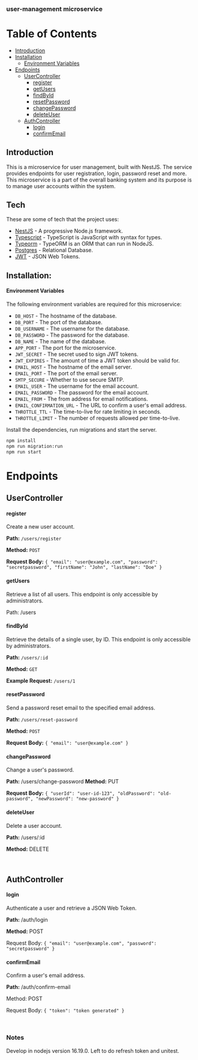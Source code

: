 ### user-management microservice

# Table of Contents

- [Introduction](#Introduction)
- [Installation](#Installation)
  - [Environment Variables](#EnvironmentVariables)
- [Endpoints](#Endpoints)
  - [UserController](#UserController)
    - [register](#register)
    - [getUsers](#getUsers)
    - [findById](#findById)
    - [resetPassword](#resetPassword)
    - [changePassword](#changePassword)
    - [deleteUser](#deleteUser)
  - [AuthController](#AuthController)
    - [login](#login)
    - [confirmEmail](#confirmEmail)

## Introduction

This is a microservice for user management, built with NestJS. The service provides endpoints for user registration, login, password reset and more. This microservice is a part of the overall banking system and its purpose is to manage user accounts within the system.

## Tech

These are some of tech that the project uses:

- [NestJS](https://nestjs.com/) - A progressive Node.js framework.
- [Typescript](https://www.typescriptlang.org/) - TypeScript is JavaScript with syntax for types.
- [Typeorm](https://typeorm.io/) - TypeORM is an ORM that can run in NodeJS.
- [Postgres](https://www.postgresql.org/) - Relational Database.
- [JWT](https://jwt.io/) - JSON Web Tokens.

## Installation:

#### Environment Variables

The following environment variables are required for this microservice:

- `DB_HOST` - The hostname of the database.
- `DB_PORT` - The port of the database.
- `DB_USERNAME` - The username for the database.
- `DB_PASSWORD` - The password for the database.
- `DB_NAME` - The name of the database.
- `APP_PORT` - The port for the microservice.
- `JWT_SECRET` - The secret used to sign JWT tokens.
- `JWT_EXPIRES` - The amount of time a JWT token should be valid for.
- `EMAIL_HOST` - The hostname of the email server.
- `EMAIL_PORT` - The port of the email server.
- `SMTP_SECURE` - Whether to use secure SMTP.
- `EMAIL_USER` - The username for the email account.
- `EMAIL_PASSWORD` - The password for the email account.
- `EMAIL_FROM` - The from address for email notifications.
- `EMAIL_CONFIRMATION_URL` - The URL to confirm a user's email address.
- `THROTTLE_TTL` - The time-to-live for rate limiting in seconds.
- `THROTTLE_LIMIT` - The number of requests allowed per time-to-live.

Install the dependencies, run migrations and start the server.

```sh
npm install
npm run migration:run
npm run start
```

# Endpoints

## UserController

#### register

Create a new user account.

**Path:** `/users/register`

**Method:** `POST`

**Request Body:**
`{
"email": "user@example.com",
"password": "secretpassword",
"firstName": "John",
"lastName": "Doe"
}`

#### getUsers

Retrieve a list of all users. This endpoint is only accessible by administrators.

Path: /users

#### findById

Retrieve the details of a single user, by ID. This endpoint is only accessible by administrators.

**Path:** `/users/:id`

**Method:** `GET`

**Example Request:** `/users/1`

#### resetPassword

Send a password reset email to the specified email address.

**Path:** `/users/reset-password`

**Method:** `POST`

**Request Body:**
`{
"email": "user@example.com"
}`

#### changePassword

Change a user's password.

**Path:** /users/change-password
**Method:** PUT

**Request Body:**
`{
  "userId": "user-id-123",
  "oldPassword": "old-password",
  "newPassword": "new-password"
}`

#### deleteUser

Delete a user account.

**Path:** /users/:id

**Method:** DELETE

</br>

## AuthController

#### login

Authenticate a user and retrieve a JSON Web Token.

**Path:** /auth/login

**Method:** POST

Request Body:
`{
  "email": "user@example.com",
  "password": "secretpassword"
}`

#### confirmEmail

Confirm a user's email address.

**Path:** /auth/confirm-email

Method: POST

Request Body:
`{
    "token": "token generated"
}`

</br>

### Notes

Develop in nodejs version 16.19.0.
Left to do refresh token and unitest.
